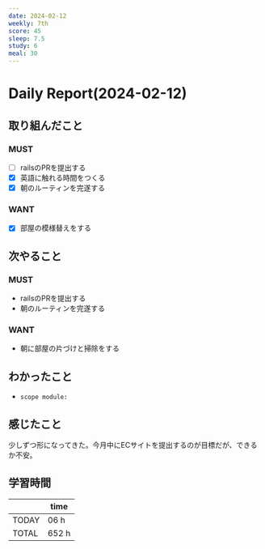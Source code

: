 ```yaml
---
date: 2024-02-12
weekly: 7th
score: 45
sleep: 7.5
study: 6
meal: 30
---
```

# Daily Report(2024-02-12)
## 取り組んだこと
### MUST
- [ ] railsのPRを提出する
- [x] 英語に触れる時間をつくる
- [x] 朝のルーティンを完遂する
### WANT
- [x] 部屋の模様替えをする
## 次やること
### MUST
- railsのPRを提出する
- 朝のルーティンを完遂する
### WANT
- 朝に部屋の片づけと掃除をする
## わかったこと
- `scope module:`
## 感じたこと
少しずつ形になってきた。今月中にECサイトを提出するのが目標だが、できるか不安。
## 学習時間
|       | time  | 
| ----- | ----- |
| TODAY | 06 h   |
| TOTAL | 652 h |
